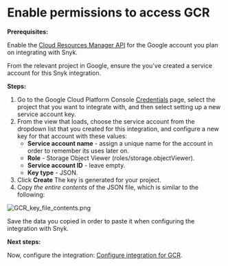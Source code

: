 # Enable permissions to access GCR

**Prerequisites:**

Enable the [Cloud Resources Manager API](https://console.cloud.google.com/apis/library/cloudresourcemanager.googleapis.com?q=cloud%20resource%20manager\&id=16f5d23e-c895-4b9d-88e4-864c1766636f\&project=next-for-integration-testing) for the Google account you plan on integrating with Snyk.

From the relevant project in Google, ensure the you've created a service account for this Snyk integration.

**Steps:**

1. Go to the Google Cloud Platform Console [Credentials](https://console.cloud.google.com/apis/credentials) page, select the project that you want to integrate with, and then select setting up a new service account key.
2. From the view that loads, choose the service account from the dropdown list that you created for this integration, and configure a new key for that account with these values:
   * **Service account name** - assign a unique name for the account in order to remember its uses later on.
   * **Role** - Storage Object Viewer (roles/storage.objectViewer).
   * **Service account ID** - leave empty.
   * **Key type** - JSON.
3. Click **Create** The key is generated for your project.
4. Copy _the entire contents_ of the JSON file, which is similar to the following:

![GCR\_key\_file\_contents.png](../../../.gitbook/assets/uuid-c4e3b781-e575-5ab8-6cea-b0a8654068c4-en.png)

Save the data you copied in order to paste it when configuring the integration with Snyk.

**Next steps:**

Now, configure the integration: [Configure integration for GCR](configure-integration-for-gcr.md).
